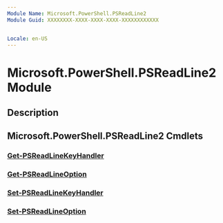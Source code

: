 ```yaml
---
Module Name: Microsoft.PowerShell.PSReadLine2
Module Guid: XXXXXXXX-XXXX-XXXX-XXXX-XXXXXXXXXXXX


Locale: en-US
---
```


# Microsoft.PowerShell.PSReadLine2 Module
## Description


## Microsoft.PowerShell.PSReadLine2 Cmdlets
### [Get-PSReadLineKeyHandler](Get-PSReadLineKeyHandler.md)


### [Get-PSReadLineOption](Get-PSReadLineOption.md)


### [Set-PSReadLineKeyHandler](Set-PSReadLineKeyHandler.md)


### [Set-PSReadLineOption](Set-PSReadLineOption.md)


